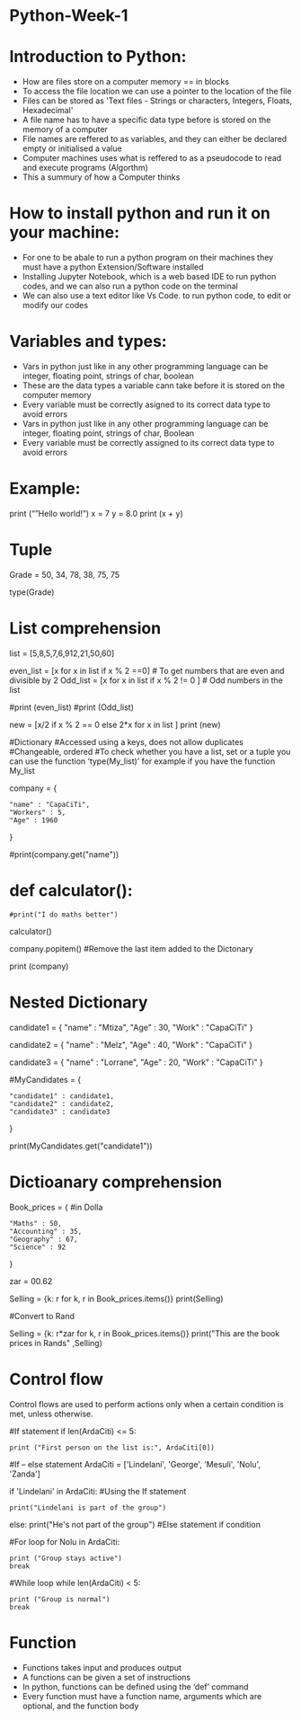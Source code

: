 # Python-Week-1

# Introduction to Python:

- How are files store on a computer memory == in blocks
- To access the file location we can use a pointer to the location of the file
- Files can be stored as 'Text files - Strings or characters, Integers, Floats, Hexadecimal'
- A file name has to have a specific data type before is stored on the memory of a computer
- File names are reffered to as variables, and they can either be declared empty or initialised a value
- Computer machines uses what is reffered to as a pseudocode to read and execute programs (Algorthm)
- This a summury of how a Computer thinks

# How to install python and run it on your machine:
- For one to be abale to run a python program on their machines they must have a python Extension/Software installed
- Installing Jupyter Notebook, which is a web based IDE to run python codes, and we can also run a python code on the terminal
- We can also use a text editor like Vs Code. to run python code, to edit or modify our codes

# Variables and types:

- Vars in python just like in any other programming language can be integer, floating point, strings of char, boolean
- These are the data types a variable cann take before it is stored on the computer memory
- Every variable must be correctly asigned to its correct data type to avoid errors
- Vars in python just like in any other programming language can be integer, floating point, strings of char, Boolean
- Every variable must be correctly assigned to its correct data type to avoid errors

# Example:

print (“”Hello world!”)
x = 7
y = 8.0
print (x + y)

# Tuple

Grade = 50, 34, 78, 38, 75, 75

type(Grade)

# List comprehension
list = [5,8,5,7,6,912,21,50,60]

even_list = [x for x in list if x % 2 ==0] # To get numbers that are even and divisible by 2
Odd_list = [x for x in list if x % 2 != 0 ] # Odd numbers in the list

#print (even_list)
#print (Odd_list)

new = [x/2 if x % 2 == 0 else 2*x for x in list ]
print (new)

#Dictionary
#Accessed using a keys, does not allow duplicates
#Changeable, ordered
#To check whether you have a list, set or a tuple you can use the function ‘type(My_list)’ for example if you have the function My_list

company = {

    "name" : "CapaCiTi",
    "Workers" : 5,
    "Age" : 1960
}

#print(company.get("name"))

# def calculator():

    #print("I do maths better")
calculator()

company.popitem() #Remove the last item added to the Dictonary

print (company)

# Nested Dictionary

candidate1 = {
 "name" : "Mtiza",
 "Age" : 30,
 "Work" : "CapaCiTi"
}

candidate2 = {
    "name" : "Melz",
    "Age" : 40,
    "Work" : "CapaCiTi"
}

candidate3 = {
 "name" : "Lorrane",
 "Age" : 20,
 "Work" : "CapaCiTi"
}

#MyCandidates = {

    "candidate1" : candidate1,
    "candidate2" : candidate2,
    "candidate3" : candidate3
}

print(MyCandidates.get("candidate1"))

# Dictioanary comprehension

Book_prices = { #in Dolla

    "Maths" : 50,
    "Accounting" : 35,
    "Geography" : 67,
    "Science" : 92
}

zar = 00.62

Selling = {k: r for k, r in Book_prices.items()}
print(Selling)

#Convert to Rand

Selling = {k: r*zar for k, r in Book_prices.items()}
print("This are the book prices in Rands" ,Selling)

# Control flow

Control flows are used to perform actions only when a certain condition is met, unless otherwise.

#If statement
if len(ArdaCiti) <= 5:

    print ("First person on the list is:", ArdaCiti[0])
    
#If – else statement
ArdaCiti = ['Lindelani', 'George', 'Mesuli', 'Nolu', 'Zanda']

if 'Lindelani' in ArdaCiti:  #Using the If statement
    
    print("Lindelani is part of the group")

else:
    print("He's not part of the group") #Else statement if condition 

#For loop
for Nolu in ArdaCiti:

    print ("Group stays active")
    break
    
#While loop
while len(ArdaCiti) < 5:

    print ("Group is normal")
    break
    
# Function
- Functions takes input and produces output
- A functions can be given a set of instructions
- In python, functions can be defined using the ‘def’ command
- Every function must have a function name, arguments which are optional, and the function body
